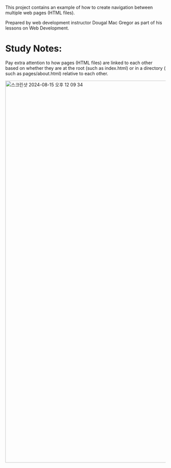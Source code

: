 This project contains an example of how to create navigation between multiple web pages (HTML files).

Prepared by web development instructor Dougal Mac Gregor as part of his lessons on Web Development.

# Study Notes:

Pay extra attention to how pages (HTML files) are linked to each other based on whether they are at 
the root (such as index.html) or in a directory ( such as pages/about.html) relative to each other.

<img width="1200" alt="스크린샷 2024-08-15 오후 12 09 34" src="https://github.com/user-attachments/assets/c4e5d959-a0a7-4f30-a617-7b37eb4ab217">
